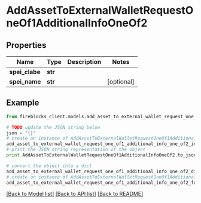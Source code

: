 # AddAssetToExternalWalletRequestOneOf1AdditionalInfoOneOf2


## Properties
Name | Type | Description | Notes
------------ | ------------- | ------------- | -------------
**spei_clabe** | **str** |  | 
**spei_name** | **str** |  | [optional] 

## Example

```python
from fireblocks_client.models.add_asset_to_external_wallet_request_one_of1_additional_info_one_of2 import AddAssetToExternalWalletRequestOneOf1AdditionalInfoOneOf2

# TODO update the JSON string below
json = "{}"
# create an instance of AddAssetToExternalWalletRequestOneOf1AdditionalInfoOneOf2 from a JSON string
add_asset_to_external_wallet_request_one_of1_additional_info_one_of2_instance = AddAssetToExternalWalletRequestOneOf1AdditionalInfoOneOf2.from_json(json)
# print the JSON string representation of the object
print AddAssetToExternalWalletRequestOneOf1AdditionalInfoOneOf2.to_json()

# convert the object into a dict
add_asset_to_external_wallet_request_one_of1_additional_info_one_of2_dict = add_asset_to_external_wallet_request_one_of1_additional_info_one_of2_instance.to_dict()
# create an instance of AddAssetToExternalWalletRequestOneOf1AdditionalInfoOneOf2 from a dict
add_asset_to_external_wallet_request_one_of1_additional_info_one_of2_form_dict = add_asset_to_external_wallet_request_one_of1_additional_info_one_of2.from_dict(add_asset_to_external_wallet_request_one_of1_additional_info_one_of2_dict)
```
[[Back to Model list]](../README.md#documentation-for-models) [[Back to API list]](../README.md#documentation-for-api-endpoints) [[Back to README]](../README.md)


